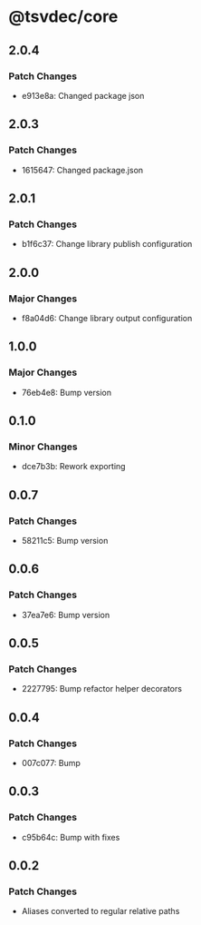 # @tsvdec/core

## 2.0.4

### Patch Changes

- e913e8a: Changed package json

## 2.0.3

### Patch Changes

- 1615647: Changed package.json

## 2.0.1

### Patch Changes

- b1f6c37: Change library publish configuration

## 2.0.0

### Major Changes

- f8a04d6: Change library output configuration

## 1.0.0

### Major Changes

- 76eb4e8: Bump version

## 0.1.0

### Minor Changes

- dce7b3b: Rework exporting

## 0.0.7

### Patch Changes

- 58211c5: Bump version

## 0.0.6

### Patch Changes

- 37ea7e6: Bump version

## 0.0.5

### Patch Changes

- 2227795: Bump refactor helper decorators

## 0.0.4

### Patch Changes

- 007c077: Bump

## 0.0.3

### Patch Changes

- c95b64c: Bump with fixes

## 0.0.2

### Patch Changes

- Aliases converted to regular relative paths
